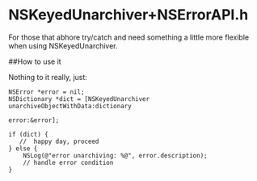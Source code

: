 NSKeyedUnarchiver+NSErrorAPI.h
==============================

For those that abhore try/catch and need something a little more flexible when using NSKeyedUnarchiver.

##How to use it

Nothing to it really, just:

    NSError *error = nil;
    NSDictionary *dict = [NSKeyedUnarchiver unarchiveObjectWithData:dictionary 
                                                              error:&error];
                                     
	if (dict) {
	   //  happy day, proceed
	} else {
		NSLog(@"error unarchiving: %@", error.description);
		// handle error condition
	}
